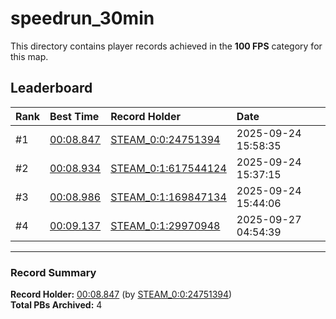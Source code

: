 # speedrun_30min

This directory contains player records achieved in the **100 FPS** category for this map.

## Leaderboard

| Rank | Best Time | Record Holder | Date                |
| :--- | :-------- | :------------ | :------------------ |
| #1   | [00:08.847](./00008847_STEAM_0_0_24751394_20250924-155835.zip) | [STEAM_0:0:24751394](https://speedrun16.com/profile/STEAM_0:0:24751394)   | 2025-09-24 15:58:35 |
| #2   | [00:08.934](./00008934_STEAM_0_1_617544124_20250924-153715.zip) | [STEAM_0:1:617544124](https://speedrun16.com/profile/STEAM_0:1:617544124)   | 2025-09-24 15:37:15 |
| #3   | [00:08.986](./00008986_STEAM_0_1_169847134_20250924-154406.zip) | [STEAM_0:1:169847134](https://speedrun16.com/profile/STEAM_0:1:169847134)   | 2025-09-24 15:44:06 |
| #4   | [00:09.137](./00009137_STEAM_0_1_29970948_20250927-045439.zip) | [STEAM_0:1:29970948](https://speedrun16.com/profile/STEAM_0:1:29970948)   | 2025-09-27 04:54:39 |

---

### Record Summary
**Record Holder:** [00:08.847](./00008847_STEAM_0_0_24751394_20250924-155835.zip) (by [STEAM_0:0:24751394](https://speedrun16.com/profile/STEAM_0:0:24751394))  
**Total PBs Archived:** 4